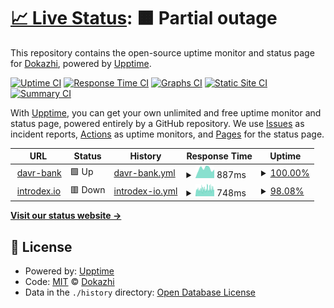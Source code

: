 # [📈 Live Status](https://dokazhi.github.io/dkz-uptime): <!--live status--> **🟧 Partial outage**

This repository contains the open-source uptime monitor and status page for [Dokazhi](https://dokazhi.github.io/dkz-uptime), powered by [Upptime](https://github.com/upptime/upptime).

[![Uptime CI](https://github.com/dokazhi/dkz-uptime/workflows/Uptime%20CI/badge.svg)](https://github.com/dokazhi/dkz-uptime/actions?query=workflow%3A%22Uptime+CI%22)
[![Response Time CI](https://github.com/dokazhi/dkz-uptime/workflows/Response%20Time%20CI/badge.svg)](https://github.com/dokazhi/dkz-uptime/actions?query=workflow%3A%22Response+Time+CI%22)
[![Graphs CI](https://github.com/dokazhi/dkz-uptime/workflows/Graphs%20CI/badge.svg)](https://github.com/dokazhi/dkz-uptime/actions?query=workflow%3A%22Graphs+CI%22)
[![Static Site CI](https://github.com/dokazhi/dkz-uptime/workflows/Static%20Site%20CI/badge.svg)](https://github.com/dokazhi/dkz-uptime/actions?query=workflow%3A%22Static+Site+CI%22)
[![Summary CI](https://github.com/dokazhi/dkz-uptime/workflows/Summary%20CI/badge.svg)](https://github.com/dokazhi/dkz-uptime/actions?query=workflow%3A%22Summary+CI%22)

With [Upptime](https://upptime.js.org), you can get your own unlimited and free uptime monitor and status page, powered entirely by a GitHub repository. We use [Issues](https://github.com/dokazhi/dkz-uptime/issues) as incident reports, [Actions](https://github.com/dokazhi/dkz-uptime/actions) as uptime monitors, and [Pages](https://dokazhi.github.io/dkz-uptime) for the status page.

<!--start: status pages-->
<!-- This summary is generated by Upptime (https://github.com/upptime/upptime) -->
<!-- Do not edit this manually, your changes will be overwritten -->
<!-- prettier-ignore -->
| URL | Status | History | Response Time | Uptime |
| --- | ------ | ------- | ------------- | ------ |
| <img alt="" src="https://icons.duckduckgo.com/ip3/davr-bank.akhter.dev.ico" height="13"> [davr-bank](https://davr-bank.akhter.dev/ru) | 🟩 Up | [davr-bank.yml](https://github.com/dokazhi/dkz-uptime/commits/HEAD/history/davr-bank.yml) | <details><summary><img alt="Response time graph" src="./graphs/davr-bank/response-time-week.png" height="20"> 887ms</summary><br><a href="https://dokazhi.github.io/dkz-uptime/history/davr-bank"><img alt="Response time 860" src="https://img.shields.io/endpoint?url=https%3A%2F%2Fraw.githubusercontent.com%2Fdokazhi%2Fdkz-uptime%2FHEAD%2Fapi%2Fdavr-bank%2Fresponse-time.json"></a><br><a href="https://dokazhi.github.io/dkz-uptime/history/davr-bank"><img alt="24-hour response time 797" src="https://img.shields.io/endpoint?url=https%3A%2F%2Fraw.githubusercontent.com%2Fdokazhi%2Fdkz-uptime%2FHEAD%2Fapi%2Fdavr-bank%2Fresponse-time-day.json"></a><br><a href="https://dokazhi.github.io/dkz-uptime/history/davr-bank"><img alt="7-day response time 887" src="https://img.shields.io/endpoint?url=https%3A%2F%2Fraw.githubusercontent.com%2Fdokazhi%2Fdkz-uptime%2FHEAD%2Fapi%2Fdavr-bank%2Fresponse-time-week.json"></a><br><a href="https://dokazhi.github.io/dkz-uptime/history/davr-bank"><img alt="30-day response time 830" src="https://img.shields.io/endpoint?url=https%3A%2F%2Fraw.githubusercontent.com%2Fdokazhi%2Fdkz-uptime%2FHEAD%2Fapi%2Fdavr-bank%2Fresponse-time-month.json"></a><br><a href="https://dokazhi.github.io/dkz-uptime/history/davr-bank"><img alt="1-year response time 860" src="https://img.shields.io/endpoint?url=https%3A%2F%2Fraw.githubusercontent.com%2Fdokazhi%2Fdkz-uptime%2FHEAD%2Fapi%2Fdavr-bank%2Fresponse-time-year.json"></a></details> | <details><summary><a href="https://dokazhi.github.io/dkz-uptime/history/davr-bank">100.00%</a></summary><a href="https://dokazhi.github.io/dkz-uptime/history/davr-bank"><img alt="All-time uptime 99.47%" src="https://img.shields.io/endpoint?url=https%3A%2F%2Fraw.githubusercontent.com%2Fdokazhi%2Fdkz-uptime%2FHEAD%2Fapi%2Fdavr-bank%2Fuptime.json"></a><br><a href="https://dokazhi.github.io/dkz-uptime/history/davr-bank"><img alt="24-hour uptime 100.00%" src="https://img.shields.io/endpoint?url=https%3A%2F%2Fraw.githubusercontent.com%2Fdokazhi%2Fdkz-uptime%2FHEAD%2Fapi%2Fdavr-bank%2Fuptime-day.json"></a><br><a href="https://dokazhi.github.io/dkz-uptime/history/davr-bank"><img alt="7-day uptime 100.00%" src="https://img.shields.io/endpoint?url=https%3A%2F%2Fraw.githubusercontent.com%2Fdokazhi%2Fdkz-uptime%2FHEAD%2Fapi%2Fdavr-bank%2Fuptime-week.json"></a><br><a href="https://dokazhi.github.io/dkz-uptime/history/davr-bank"><img alt="30-day uptime 100.00%" src="https://img.shields.io/endpoint?url=https%3A%2F%2Fraw.githubusercontent.com%2Fdokazhi%2Fdkz-uptime%2FHEAD%2Fapi%2Fdavr-bank%2Fuptime-month.json"></a><br><a href="https://dokazhi.github.io/dkz-uptime/history/davr-bank"><img alt="1-year uptime 99.47%" src="https://img.shields.io/endpoint?url=https%3A%2F%2Fraw.githubusercontent.com%2Fdokazhi%2Fdkz-uptime%2FHEAD%2Fapi%2Fdavr-bank%2Fuptime-year.json"></a></details>
| <img alt="" src="https://icons.duckduckgo.com/ip3/introdex.io.ico" height="13"> [introdex.io](https://introdex.io) | 🟥 Down | [introdex-io.yml](https://github.com/dokazhi/dkz-uptime/commits/HEAD/history/introdex-io.yml) | <details><summary><img alt="Response time graph" src="./graphs/introdex-io/response-time-week.png" height="20"> 748ms</summary><br><a href="https://dokazhi.github.io/dkz-uptime/history/introdex-io"><img alt="Response time 725" src="https://img.shields.io/endpoint?url=https%3A%2F%2Fraw.githubusercontent.com%2Fdokazhi%2Fdkz-uptime%2FHEAD%2Fapi%2Fintrodex-io%2Fresponse-time.json"></a><br><a href="https://dokazhi.github.io/dkz-uptime/history/introdex-io"><img alt="24-hour response time 685" src="https://img.shields.io/endpoint?url=https%3A%2F%2Fraw.githubusercontent.com%2Fdokazhi%2Fdkz-uptime%2FHEAD%2Fapi%2Fintrodex-io%2Fresponse-time-day.json"></a><br><a href="https://dokazhi.github.io/dkz-uptime/history/introdex-io"><img alt="7-day response time 748" src="https://img.shields.io/endpoint?url=https%3A%2F%2Fraw.githubusercontent.com%2Fdokazhi%2Fdkz-uptime%2FHEAD%2Fapi%2Fintrodex-io%2Fresponse-time-week.json"></a><br><a href="https://dokazhi.github.io/dkz-uptime/history/introdex-io"><img alt="30-day response time 718" src="https://img.shields.io/endpoint?url=https%3A%2F%2Fraw.githubusercontent.com%2Fdokazhi%2Fdkz-uptime%2FHEAD%2Fapi%2Fintrodex-io%2Fresponse-time-month.json"></a><br><a href="https://dokazhi.github.io/dkz-uptime/history/introdex-io"><img alt="1-year response time 725" src="https://img.shields.io/endpoint?url=https%3A%2F%2Fraw.githubusercontent.com%2Fdokazhi%2Fdkz-uptime%2FHEAD%2Fapi%2Fintrodex-io%2Fresponse-time-year.json"></a></details> | <details><summary><a href="https://dokazhi.github.io/dkz-uptime/history/introdex-io">98.08%</a></summary><a href="https://dokazhi.github.io/dkz-uptime/history/introdex-io"><img alt="All-time uptime 97.83%" src="https://img.shields.io/endpoint?url=https%3A%2F%2Fraw.githubusercontent.com%2Fdokazhi%2Fdkz-uptime%2FHEAD%2Fapi%2Fintrodex-io%2Fuptime.json"></a><br><a href="https://dokazhi.github.io/dkz-uptime/history/introdex-io"><img alt="24-hour uptime 100.00%" src="https://img.shields.io/endpoint?url=https%3A%2F%2Fraw.githubusercontent.com%2Fdokazhi%2Fdkz-uptime%2FHEAD%2Fapi%2Fintrodex-io%2Fuptime-day.json"></a><br><a href="https://dokazhi.github.io/dkz-uptime/history/introdex-io"><img alt="7-day uptime 98.08%" src="https://img.shields.io/endpoint?url=https%3A%2F%2Fraw.githubusercontent.com%2Fdokazhi%2Fdkz-uptime%2FHEAD%2Fapi%2Fintrodex-io%2Fuptime-week.json"></a><br><a href="https://dokazhi.github.io/dkz-uptime/history/introdex-io"><img alt="30-day uptime 97.55%" src="https://img.shields.io/endpoint?url=https%3A%2F%2Fraw.githubusercontent.com%2Fdokazhi%2Fdkz-uptime%2FHEAD%2Fapi%2Fintrodex-io%2Fuptime-month.json"></a><br><a href="https://dokazhi.github.io/dkz-uptime/history/introdex-io"><img alt="1-year uptime 97.83%" src="https://img.shields.io/endpoint?url=https%3A%2F%2Fraw.githubusercontent.com%2Fdokazhi%2Fdkz-uptime%2FHEAD%2Fapi%2Fintrodex-io%2Fuptime-year.json"></a></details>

<!--end: status pages-->

[**Visit our status website →**](https://dokazhi.github.io/dkz-uptime)

## 📄 License

- Powered by: [Upptime](https://github.com/upptime/upptime)
- Code: [MIT](./LICENSE) © [Dokazhi](https://dokazhi.github.io/dkz-uptime)
- Data in the `./history` directory: [Open Database License](https://opendatacommons.org/licenses/odbl/1-0/)
